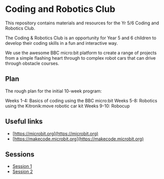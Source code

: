 ---
---
# Coding and Robotics Club

This repository contains materials and resources for the Yr 5/6 Coding and Robotics Club.

The Coding & Robotics Club is an opportunity for Year 5 and 6 children to develop their coding skills in a fun and interactive way.  

We use the awesome BBC micro:bit platform to create a range of projects from a simple flashing heart through to complex robot cars that can drive through obstacle courses.  

## Plan

The rough plan for the initial 10-week program:

Weeks 1-4: Basics of coding using the BBC micro:bit
Weeks 5-8: Robotics using the Kitronik:move robotic car kit
Weeks 9-10: Robocup

## Useful links

- [https://microbit.org](https://microbit.org)
- [https://makecode.microbit.org](https://makecode.microbit.org)

## Sessions

- [Session 1](/coding-club/sessions/01)
- [Session 2](/coding-club/sessions/02)
